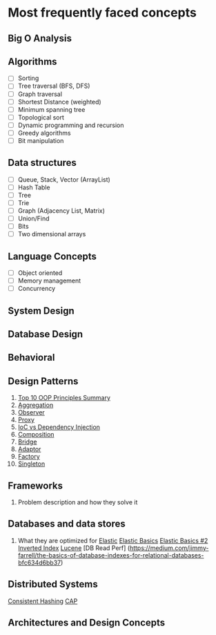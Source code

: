 # Most frequently faced concepts

## Big O Analysis

## Algorithms
- [ ] Sorting
- [ ] Tree traversal (BFS, DFS)
- [ ] Graph traversal
- [ ] Shortest Distance (weighted)
- [ ] Minimum spanning tree
- [ ] Topological sort
- [ ] Dynamic programming and recursion
- [ ] Greedy algorithms
- [ ] Bit manipulation

## Data structures
- [ ] Queue, Stack, Vector (ArrayList)
- [ ] Hash Table
- [ ] Tree
- [ ] Trie
- [ ] Graph (Adjacency List, Matrix)
- [ ] Union/Find
- [ ] Bits
- [ ] Two dimensional arrays

## Language Concepts
- [ ] Object oriented
- [ ] Memory management
- [ ] Concurrency

## System Design

## Database Design

## Behavioral

## Design Patterns
1. [Top 10 OOP Principles Summary](https://1.bp.blogspot.com/-Od9z4FHN9mA/VbjRcuQAcXI/AAAAAAAADfI/gc6uJdAP7bs/s1600/10%2BOOP%2BDesign%2BPRinciples%2Bfor%2BJava%2Bprogrammers.png)
2. [Aggregation](https://www.visual-paradigm.com/guide/uml-unified-modeling-language/uml-aggregation-vs-composition/)
3. [Observer](https://dzone.com/articles/observer-pattern-java)
4. [Proxy](https://dzone.com/articles/design-patterns-proxy)
5. [IoC vs Dependency Injection](https://stackoverflow.com/questions/6550700/inversion-of-control-vs-dependency-injection)
6. [Composition](https://javarevisited.blogspot.com/2015/06/difference-between-inheritance-and-Composition-in-Java-OOP.html)
7. [Bridge](https://www.journaldev.com/1491/bridge-design-pattern-java)
8. [Adaptor](https://www.journaldev.com/1487/adapter-design-pattern-java)
9. [Factory](https://www.journaldev.com/1392/factory-design-pattern-in-java)
10. [Singleton](https://www.geeksforgeeks.org/singleton-design-pattern/)

## Frameworks
1. Problem description and how they solve it

## Databases and data stores
1. What they are optimized for
[Elastic](https://qbox.io/blog/maximize-guide-elasticsearch-indexing-performance-part-1)
[Elastic Basics](https://www.elastic.co/guide/en/elasticsearch/reference/current/_basic_concepts.html)
[Elastic Basics #2](https://dzone.com/articles/what-is-elasticsearch-and-how-it-can-be-useful)
[Inverted Index](https://www.elastic.co/guide/en/elasticsearch/guide/current/inverted-index.html)
[Lucene](https://stackoverflow.com/questions/2705670/how-does-lucene-work)
[DB Read Perf] (https://medium.com/jimmy-farrell/the-basics-of-database-indexes-for-relational-databases-bfc634d6bb37)


## Distributed Systems
[Consistent Hashing](https://en.wikipedia.org/wiki/Consistent_hashing)
[CAP](http://pages.cs.wisc.edu/~swift/classes/cs739-sp10/blog/2010/03/dynamo_amazons_highly_availabl.html)


## Architectures and Design Concepts